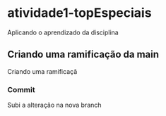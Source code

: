 # atividade1-topEspeciais
Aplicando o aprendizado da disciplina
## Criando uma ramificação da main
Criando uma ramificaçã
### Commit
Subi a alteração na nova branch
